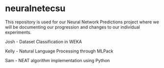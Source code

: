 # neuralnetecsu
This repository is used for our Neural Network Predictions project where we will be documenting our progression and changes to our individual experiments.

Josh - Dataset Classification in WEKA

Kelly - Natural Language Processing through MLPack

Sam - NEAT algorithm implementation using Python
